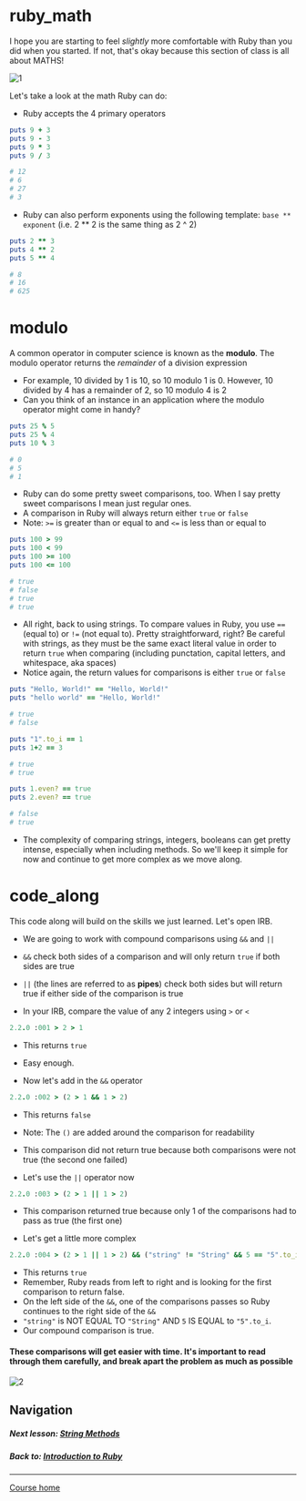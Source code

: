 # ruby_math
I hope you are starting to feel *slightly* more comfortable with Ruby than you did when you started. If not, that's okay because this section of class is all about MATHS!  

![1](http://i.imgur.com/Jg7KtOw.gif)   

Let's take a look at the math Ruby can do:  
- Ruby accepts the 4 primary operators  

```ruby 
puts 9 + 3
puts 9 - 3
puts 9 * 3
puts 9 / 3

# 12
# 6
# 27
# 3
```
- Ruby can also perform exponents using the following template: `base ** exponent` (i.e. 2 ** 2 is the same thing as 2 ^ 2)

```ruby 
puts 2 ** 3
puts 4 ** 2
puts 5 ** 4

# 8
# 16
# 625
```
# modulo
A common operator in computer science is known as the **modulo**. The modulo operator returns the *remainder* of a division expression   
- For example, 10 divided by 1 is 10, so 10 modulo 1 is 0. However, 10 divided by 4 has a remainder of 2, so 10 modulo 4 is 2  
- Can you think of an instance in an application where the modulo operator might come in handy?  

```ruby 
puts 25 % 5
puts 25 % 4
puts 10 % 3

# 0
# 5
# 1
```
- Ruby can do some pretty sweet comparisons, too. When I say pretty sweet comparisons I mean just regular ones.  
- A comparison in Ruby will always return either `true` or `false`  
- Note: `>=` is greater than or equal to and `<=` is less than or equal to  

```ruby
puts 100 > 99
puts 100 < 99
puts 100 >= 100
puts 100 <= 100

# true
# false
# true
# true
```
- All right, back to using strings. To compare values in Ruby, you use `==` (equal to) or `!=` (not equal to). Pretty straightforward, right? Be careful with strings, as they must be the same exact literal value in order to return `true` when comparing (including punctation, capital letters, and whitespace, aka spaces)  
- Notice again, the return values for comparisons is either `true` or `false`  

```ruby
puts "Hello, World!" == "Hello, World!"
puts "hello world" == "Hello, World!"

# true
# false

puts "1".to_i == 1
puts 1+2 == 3

# true
# true

puts 1.even? == true
puts 2.even? == true

# false
# true
```
- The complexity of comparing strings, integers, booleans can get pretty intense, especially when including methods. So we'll keep it simple for now and continue to get more complex as we move along.  

# code_along 
This code along will build on the skills we just learned. Let's open IRB.  

- We are going to work with compound comparisons using `&&` and `||`
- `&&` check both sides of a comparison and will only return `true` if both sides are true
- `||` (the lines are referred to as **pipes**) check both sides but will return true if either side of the comparison is true  

- In your IRB, compare the value of any 2 integers using `>` or `<`

```ruby
2.2.0 :001 > 2 > 1
```
- This returns `true`
- Easy enough. 

- Now let's add in the `&&` operator  

```ruby
2.2.0 :002 > (2 > 1 && 1 > 2)
```  
- This returns `false`
- Note: The `()` are added around the comparison for readability  
- This comparison did not return true because both comparisons were not true (the second one failed)

- Let's use the `||` operator now
```ruby
2.2.0 :003 > (2 > 1 || 1 > 2)
```
- This comparison returned true because only 1 of the comparisons had to pass as true (the first one)  

- Let's get a little more complex
```ruby
2.2.0 :004 > (2 > 1 || 1 > 2) && ("string" != "String" && 5 == "5".to_i)
```
- This returns `true`
- Remember, Ruby reads from left to right and is looking for the first comparison to return false. 
- On the left side of the `&&`, one of the comparisons passes so Ruby continues to the right side of the `&&`
- `"string"` is NOT EQUAL TO `"String"` AND `5` IS EQUAL to `"5".to_i`. 
- Our compound comparison is true.

#### These comparisons will get easier with time. It's important to read through them carefully, and break apart the problem as much as possible   
![2](http://i.imgur.com/VbsuTxJ.gif)  


## Navigation  
##### Next lesson: [String Methods](https://github.com/Coderdotnew/intro_web_apps_dgm/tree/master/01_class/04_string_methods)     
##### Back to: [Introduction to Ruby](https://github.com/Coderdotnew/intro_web_apps_dgm/tree/master/01_class)
---  
[Course home](https://github.com/Coderdotnew/intro_web_apps_dgm)  

